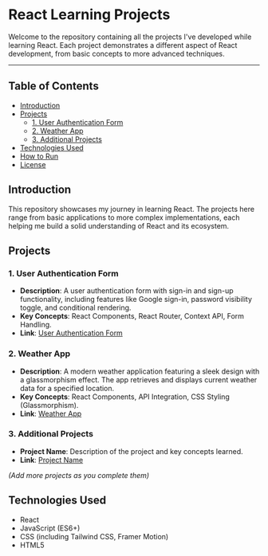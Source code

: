 <!DOCTYPE html>
<html lang="en">
<head>
  <meta charset="UTF-8">
  <meta name="viewport" content="width=device-width, initial-scale=1">
  <title>React Learning Projects</title>
  <link rel="stylesheet" href="styles.css"> <!-- Include your CSS file here -->
</head>
<body>

  <h1>React Learning Projects</h1>

  <p>Welcome to the repository containing all the projects I've developed while learning React. Each project demonstrates a different aspect of React development, from basic concepts to more advanced techniques.</p>

  <hr>

  <h2>Table of Contents</h2>
  <ul>
    <li><a href="#introduction">Introduction</a></li>
    <li>
      <a href="#projects">Projects</a>
      <ul>
        <li><a href="#1-user-authentication-form">1. User Authentication Form</a></li>
        <li><a href="#2-weather-app">2. Weather App</a></li>
        <li><a href="#3-additional-projects">3. Additional Projects</a></li>
      </ul>
    </li>
    <li><a href="#technologies-used">Technologies Used</a></li>
    <li><a href="#how-to-run">How to Run</a></li>
    <li><a href="#license">License</a></li>
  </ul>

  <h2 id="introduction">Introduction</h2>
  <p>This repository showcases my journey in learning React. The projects here range from basic applications to more complex implementations, each helping me build a solid understanding of React and its ecosystem.</p>

  <h2 id="projects">Projects</h2>

  <h3 id="1-user-authentication-form">1. User Authentication Form</h3>
  <ul>
    <li><strong>Description</strong>: A user authentication form with sign-in and sign-up functionality, including features like Google sign-in, password visibility toggle, and conditional rendering.</li>
    <li><strong>Key Concepts</strong>: React Components, React Router, Context API, Form Handling.</li>
    <li><strong>Link</strong>: <a href="./path_to_project">User Authentication Form</a></li>
  </ul>

  <h3 id="2-weather-app">2. Weather App</h3>
  <ul>
    <li><strong>Description</strong>: A modern weather application featuring a sleek design with a glassmorphism effect. The app retrieves and displays current weather data for a specified location.</li>
    <li><strong>Key Concepts</strong>: React Components, API Integration, CSS Styling (Glassmorphism).</li>
    <li><strong>Link</strong>: <a href="./path_to_project">Weather App</a></li>
  </ul>

  <h3 id="3-additional-projects">3. Additional Projects</h3>
  <ul>
    <li><strong>Project Name</strong>: Description of the project and key concepts learned.</li>
    <li><strong>Link</strong>: <a href="./path_to_project">Project Name</a></li>
  </ul>
  <p><em>(Add more projects as you complete them)</em></p>

  <h2 id="technologies-used">Technologies Used</h2>
  <ul>
    <li>React</li>
    <li>JavaScript (ES6+)</li>
    <li>CSS (including Tailwind CSS, Framer Motion)</li>
    <li>HTML5</li
